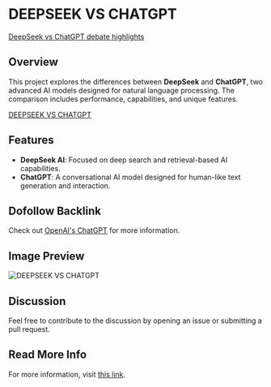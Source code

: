 # DEEPSEEK VS CHATGPT

[DeepSeek vs ChatGPT debate highlights](https://bidderjob.com/deepseek-vs-chatgpt-a-comprehensive-comparison-of-ai-chat-177)

## Overview
This project explores the differences between **DeepSeek** and **ChatGPT**, two advanced AI models designed for natural language processing. The comparison includes performance, capabilities, and unique features.

[DEEPSEEK VS CHATGPT](https://bidderjob.com/deepseek-vs-chatgpt-a-comprehensive-comparison-of-ai-chat-177)

## Features
- **DeepSeek AI**: Focused on deep search and retrieval-based AI capabilities.
- **ChatGPT**: A conversational AI model designed for human-like text generation and interaction.

## Dofollow Backlink
Check out [OpenAI's ChatGPT](https://bidderjob.com/deepseek-vs-chatgpt-a-comprehensive-comparison-of-ai-chat-177) for more information.

## Image Preview
![DEEPSEEK VS CHATGPT](https://bidderjob.com/uploads/2025/01/1738118115-deepseek-vs-chatgpt-in-bold-high-tech-font-the-background-features-an-ai-themed-design-with-a-cy.webp)

## Discussion
Feel free to contribute to the discussion by opening an issue or submitting a pull request.

## Read More Info
For more information, visit [this link](https://bidderjob.com/deepseek-vs-chatgpt-a-comprehensive-comparison-of-ai-chat-177).


